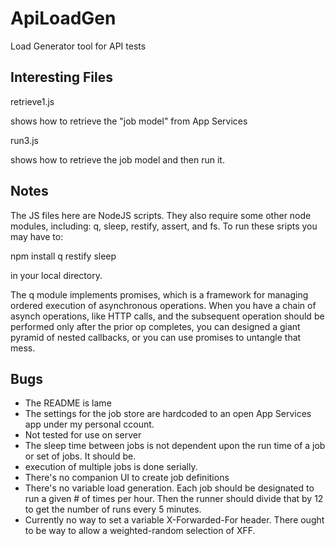 ApiLoadGen
==========

Load Generator tool for API tests


Interesting Files
----------------------

retrieve1.js

shows how to retrieve the "job model" from App Services


run3.js

shows how to retrieve the job model and then run it.



Notes
----------------------

The JS files here are NodeJS scripts.  They also require some other
node modules, including: q, sleep, restify, assert, and fs.  To run these sripts you may have to:

   npm install q restify sleep

in your local directory.


The q module implements promises, which is a framework for
managing ordered execution of asynchronous operations. When you
have a chain of asynch operations, like HTTP calls, and the
subsequent operation should be performed only after the prior op
completes, you can designed a giant pyramid of nested callbacks,
or you can use promises to untangle that mess.




Bugs
----------------------

- The README is lame
- The settings for the job store are hardcoded to an open App Services app under my personal ccount.
- Not tested for use on server
- The sleep time between jobs is not dependent upon the run time of a job or set of jobs. It should be.
- execution of multiple jobs is done serially.
- There's no companion UI to create job definitions
- There's no variable load generation. Each job should be designated to run a given # of times per hour. Then the runner should divide that by 12 to get the number of runs every 5 minutes.
- Currently no way to set a variable X-Forwarded-For header.  There ought to be  way to allow a weighted-random selection of XFF.
